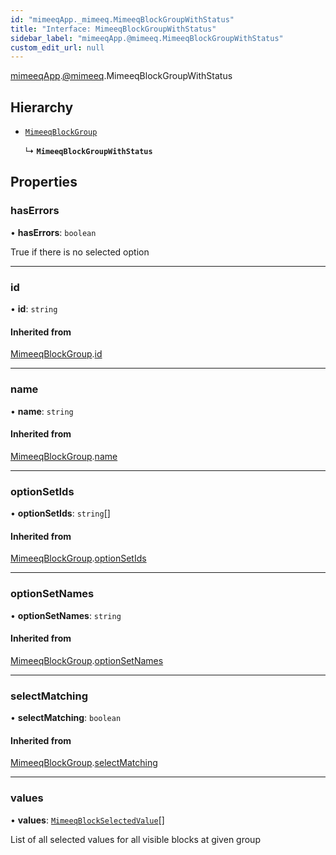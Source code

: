 ```yaml
---
id: "mimeeqApp._mimeeq.MimeeqBlockGroupWithStatus"
title: "Interface: MimeeqBlockGroupWithStatus"
sidebar_label: "mimeeqApp.@mimeeq.MimeeqBlockGroupWithStatus"
custom_edit_url: null
---
```


[mimeeqApp](../modules/mimeeqApp.md).[@mimeeq](../namespaces/mimeeqApp._mimeeq.md).MimeeqBlockGroupWithStatus

## Hierarchy

- [`MimeeqBlockGroup`](mimeeqApp._mimeeq.MimeeqBlockGroup.md)

  ↳ **`MimeeqBlockGroupWithStatus`**

## Properties

### hasErrors

• **hasErrors**: `boolean`

True if there is no selected option

___

### id

• **id**: `string`

#### Inherited from

[MimeeqBlockGroup](mimeeqApp._mimeeq.MimeeqBlockGroup.md).[id](mimeeqApp._mimeeq.MimeeqBlockGroup.md#id)

___

### name

• **name**: `string`

#### Inherited from

[MimeeqBlockGroup](mimeeqApp._mimeeq.MimeeqBlockGroup.md).[name](mimeeqApp._mimeeq.MimeeqBlockGroup.md#name)

___

### optionSetIds

• **optionSetIds**: `string`[]

#### Inherited from

[MimeeqBlockGroup](mimeeqApp._mimeeq.MimeeqBlockGroup.md).[optionSetIds](mimeeqApp._mimeeq.MimeeqBlockGroup.md#optionsetids)

___

### optionSetNames

• **optionSetNames**: `string`

#### Inherited from

[MimeeqBlockGroup](mimeeqApp._mimeeq.MimeeqBlockGroup.md).[optionSetNames](mimeeqApp._mimeeq.MimeeqBlockGroup.md#optionsetnames)

___

### selectMatching

• **selectMatching**: `boolean`

#### Inherited from

[MimeeqBlockGroup](mimeeqApp._mimeeq.MimeeqBlockGroup.md).[selectMatching](mimeeqApp._mimeeq.MimeeqBlockGroup.md#selectmatching)

___

### values

• **values**: [`MimeeqBlockSelectedValue`](mimeeqApp._mimeeq.MimeeqBlockSelectedValue.md)[]

List of all selected values for all visible blocks at given group
